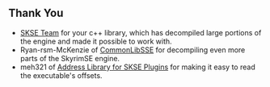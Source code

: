 ## Thank You
- [SKSE Team](http://skse.silverlock.org/) for your c++ library, which has decompiled large portions of the engine and made it possible to work with.
- Ryan-rsm-McKenzie of [CommonLibSSE](https://github.com/Ryan-rsm-McKenzie/CommonLibSSE) for decompiling even more parts of the SkyrimSE engine.
- meh321 of [Address Library for SKSE Plugins](https://www.nexusmods.com/skyrimspecialedition/mods/32444) for making it easy to read the executable's offsets.
